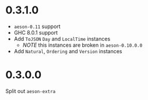 # 0.3.1.0

- `aeson-0.11` support
- GHC 8.0.1 support
- Add `ToJSON` `Day` and `LocalTime` instances
  - *NOTE* this instances are broken in `aeson-0.10.0.0`
- Add `Natural`, `Ordering` and `Version` instances

# 0.3.0.0

Split out `aeson-extra`
